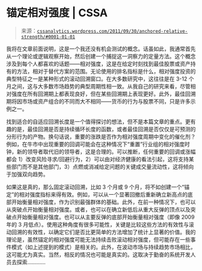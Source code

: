 <!--yml

类别：未分类

日期：2024-05-12 18:07:32

-->

# 锚定相对强度 | CSSA

> 来源：[`cssanalytics.wordpress.com/2011/09/30/anchored-relative-strength/#0001-01-01`](https://cssanalytics.wordpress.com/2011/09/30/anchored-relative-strength/#0001-01-01)

我将在文章前面说明，这是一个我还没有机会测试的概念。话虽如此，我通常首先从一个理论或逻辑观察开始，然后创建一个捕捉这一洞察力的定量方法。这个概念涉及到每个人都喜欢的话题——相对强度，这是在给定时刻找到最佳股票或资产持有的方法，相对于替代方案的范围。无论使用的排名指标是什么，相对强度投资的典型特征之一是某种形式的滚动回溯窗口。在大多数研究中，这往往是在 3-12 个月之间，这与大多数市场趋势的典型周期性相一致。从我自己的研究来看，尽管相对强度在所有回溯期上都表现良好，但在某些回溯期上表现更好。此外，最佳回溯期将因市场或资产组合的不同而大不相同——货币的行为与股票不同，只是许多示例之一。

找到适合的自适应回溯长度是一个值得探讨的想法，但不是本篇文章的重点。更有趣的是，最佳回溯是否是持续循环长度的函数，或者最佳回溯是否仅仅是可预测的分形行为的产物。换句话说，重要的涨跌是否作为相对强度周期中变化的催化剂？例如，在牛市中出现重要的回调可能会在这种情况下“重置”行业组的相对强度时钟，新的领导者取代旧的领导者，这是合理的。可以推断，任何重要的回调或涨幅都会 1）改变风险寻求/回避行为，2）可以由对经济健康的看法引起，这将支持某些部门而不是其他部门，3）点燃或消减给定问题的关键成交量流动性，这将倾向于加强双向趋势。

如果这是真的，那么固定滚动回溯，比如 3 个月或 9 个月，将不如创建一个“锚定”的相对强度指标来得有效。例如，可以从一个显著回撤后重新确立新高点的底部开始衡量相对强度，作为识别最强群体的基础。此外，在前一种情况下，也可以从突破点开始衡量相对强度。或者，也可以在确立新低后从重大反弹的顶点以及突破点开始衡量相对强度。也可以从主要反弹的底部开始衡量相对强度（即像 2009 年的 3 月低点）。使用这种角度有很多可能性，关键是比较这些方法的有效性与滚动回溯的有效性，以确定它们是否比更简单的方法增加了统计上显著的价值。我的理论是，虽然锚定的相对强度可能无法持续击败滚动相对强度，但可能存在一些事件模式（如上述提到的模式）是相关的。此外，在波动市场与持续趋势市场相比，这可能尤为真实。当然，相反的情况也可能是真实的。这取决于勤奋的系统开发人员去探索…………
